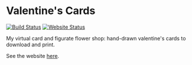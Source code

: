 # Valentine's Cards

<p align="left">
<a href="https://github.com/dustpancake/valentines-cards/workflows/build-frontend/"><img alt="Build Status" src="https://github.com/dustpancake/valentines-cards/workflows/build-frontend/badge.svg"></a>
<a href="https://dustpancake.github.io/valentines-cards/"><img alt="Website Status" src="https://img.shields.io/website-up-down-green-red/http/shields.io.svg">
</p></a>

My virtual card and figurate flower shop: hand-drawn valentine's cards to download and print.

See the website [here](https://dustpancake.github.io/valentines-cards/).
